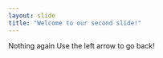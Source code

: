 ```yaml
---
layout: slide
title: "Welcome to our second slide!"
---
```

Nothing again
Use the left arrow to go back!
